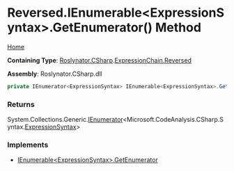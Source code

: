 <a name="_Top"></a>

# Reversed\.IEnumerable\<ExpressionSyntax>\.GetEnumerator\(\) Method

[Home](../../../../../README.md#_Top)

**Containing Type**: [Roslynator.CSharp](../../../README.md#_Top)\.[ExpressionChain.Reversed](../README.md#_Top)

**Assembly**: Roslynator\.CSharp\.dll

```csharp
private IEnumerator<ExpressionSyntax> IEnumerable<ExpressionSyntax>.GetEnumerator()
```

### Returns

System\.Collections\.Generic\.[IEnumerator](https://docs.microsoft.com/en-us/dotnet/api/system.collections.generic.ienumerator-1)\<Microsoft\.CodeAnalysis\.CSharp\.Syntax\.[ExpressionSyntax](https://docs.microsoft.com/en-us/dotnet/api/microsoft.codeanalysis.csharp.syntax.expressionsyntax)>

### Implements

* [IEnumerable\<ExpressionSyntax>.GetEnumerator](https://docs.microsoft.com/en-us/dotnet/api/system.collections.generic.ienumerable-1.getenumerator)
